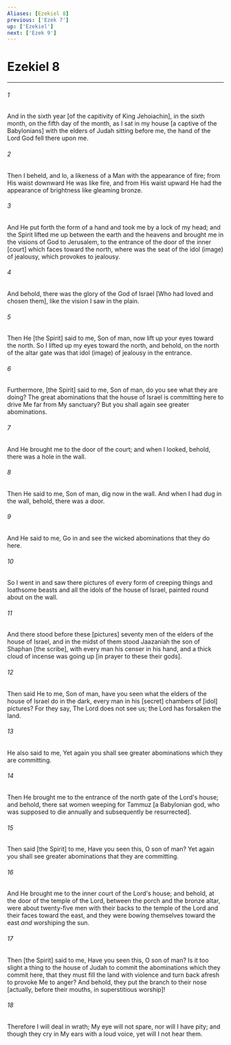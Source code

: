 ```yaml
---
Aliases: [Ezekiel 8]
previous: ['Ezek 7']
up: ['Ezekiel']
next: ['Ezek 9']
---
```

# Ezekiel 8

***














###### 1 






And in the sixth year [of the capitivity of King Jehoiachin], in the sixth month, on the fifth day of the month, as I sat in my house [a captive of the Babylonians] with the elders of Judah sitting before me, the hand of the Lord God fell there upon me. 













###### 2 






Then I beheld, and lo, a likeness of a Man with the appearance of fire; from His waist downward He was like fire, and from His waist upward He had the appearance of brightness like gleaming bronze. 













###### 3 






And He put forth the form of a hand and took me by a lock of my head; and the Spirit lifted me up between the earth and the heavens and brought me in the visions of God to Jerusalem, to the entrance of the door of the inner [court] which faces toward the north, where was the seat of the idol (image) of jealousy, which provokes to jealousy. 













###### 4 






And behold, there was the glory of the God of Israel [Who had loved and chosen them], like the vision I saw in the plain. 













###### 5 






Then He [the Spirit] said to me, Son of man, now lift up your eyes toward the north. So I lifted up my eyes toward the north, and behold, on the north of the altar gate was that idol (image) of jealousy in the entrance. 













###### 6 






Furthermore, [the Spirit] said to me, Son of man, do you see what they are doing? The great abominations that the house of Israel is committing here to drive Me far from My sanctuary? But you shall again see greater abominations. 













###### 7 






And He brought me to the door of the court; and when I looked, behold, there was a hole in the wall. 













###### 8 






Then He said to me, Son of man, dig now in the wall. And when I had dug in the wall, behold, there was a door. 













###### 9 






And He said to me, Go in and see the wicked abominations that they do here. 













###### 10 






So I went in and saw there pictures of every form of creeping things and loathsome beasts and all the idols of the house of Israel, painted round about on the wall. 













###### 11 






And there stood before these [pictures] seventy men of the elders of the house of Israel, and in the midst of them stood Jaazaniah the son of Shaphan [the scribe], with every man his censer in his hand, and a thick cloud of incense was going up [in prayer to these their gods]. 













###### 12 






Then said He to me, Son of man, have you seen what the elders of the house of Israel do in the dark, every man in his [secret] chambers of [idol] pictures? For they say, The Lord does not see us; the Lord has forsaken the land. 













###### 13 






He also said to me, Yet again you shall see greater abominations which they are committing. 













###### 14 






Then He brought me to the entrance of the north gate of the Lord's house; and behold, there sat women weeping for Tammuz [a Babylonian god, who was supposed to die annually and subsequently be resurrected]. 













###### 15 






Then said [the Spirit] to me, Have you seen this, O son of man? Yet again you shall see greater abominations that they are committing. 













###### 16 






And He brought me to the inner court of the Lord's house; and behold, at the door of the temple of the Lord, between the porch and the bronze altar, were about twenty-five men with their backs to the temple of the Lord and their faces toward the east, and they were bowing themselves toward the east _and_ worshiping the sun. 













###### 17 






Then [the Spirit] said to me, Have you seen this, O son of man? Is it too slight a thing to the house of Judah to commit the abominations which they commit here, that they must fill the land with violence and turn back afresh to provoke Me to anger? And behold, they put the branch to their nose [actually, before their mouths, in superstitious worship]! 













###### 18 






Therefore I will deal in wrath; My eye will not spare, nor will I have pity; and though they cry in My ears with a loud voice, yet will I not hear them.

